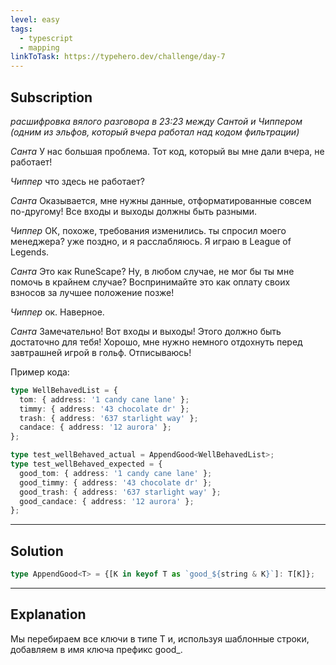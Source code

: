 ```yaml
---
level: easy
tags:
  - typescript
  - mapping
linkToTask: https://typehero.dev/challenge/day-7
---
```

## Subscription

*расшифровка вялого разговора в 23:23 между Сантой и Чиппером (одним из эльфов, который вчера работал над кодом фильтрации)*

*Санта* У нас большая проблема. Тот код, который вы мне дали вчера, не работает!

*Чиппер* что здесь не работает?

*Санта* Оказывается, мне нужны данные, отформатированные совсем по-другому! Все входы и выходы должны быть разными.

*Чиппер* ОК, похоже, требования изменились. ты спросил моего менеджера? уже поздно, и я расслабляюсь. Я играю в League of Legends.

*Санта* Это как RuneScape? Ну, в любом случае, не мог бы ты мне помочь в крайнем случае? Воспринимайте это как оплату своих взносов за лучшее положение позже!

*Чиппер* ок. Наверное.

*Санта* Замечательно! Вот входы и выходы! Этого должно быть достаточно для тебя! Хорошо, мне нужно немного отдохнуть перед завтрашней игрой в гольф. Отписываюсь!

Пример кода:

```typescript
type WellBehavedList = {
  tom: { address: '1 candy cane lane' };
  timmy: { address: '43 chocolate dr' };
  trash: { address: '637 starlight way' };
  candace: { address: '12 aurora' };
};

type test_wellBehaved_actual = AppendGood<WellBehavedList>;
type test_wellBehaved_expected = {
  good_tom: { address: '1 candy cane lane' };
  good_timmy: { address: '43 chocolate dr' };
  good_trash: { address: '637 starlight way' };
  good_candace: { address: '12 aurora' };
};
```

---
## Solution

```typescript
type AppendGood<T> = {[K in keyof T as `good_${string & K}`]: T[K]};
```

---
## Explanation

Мы перебираем все ключи в типе T и, используя шаблонные строки, добавляем в имя ключа префикс good_.